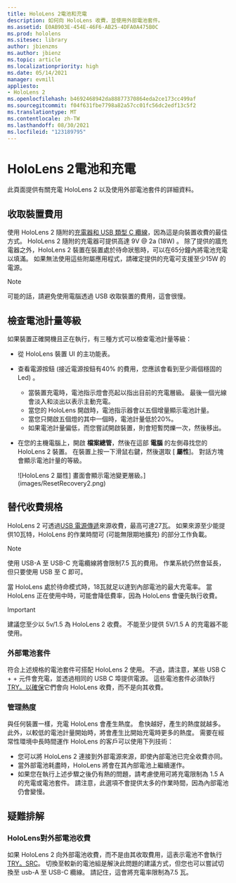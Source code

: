 ```yaml
---
title: HoloLens 2電池和充電
description: 如何向 HoloLens 收費，並使用外部電池套件。
ms.assetid: E0AB903E-454E-46F6-AB25-4DFA0A475B0C
ms.prod: hololens
ms.sitesec: library
author: jbienzms
ms.author: jbienz
ms.topic: article
ms.localizationpriority: high
ms.date: 05/14/2021
manager: evmill
appliesto:
- HoloLens 2
ms.openlocfilehash: b4692468942da88877370864eda2ce173cc499af
ms.sourcegitcommit: f04f631fbe7798a82a57cc01fc56dc2edf13c5f2
ms.translationtype: MT
ms.contentlocale: zh-TW
ms.lasthandoff: 08/30/2021
ms.locfileid: "123189795"
---
```

# <a name="hololens-2-battery-and-charging"></a>HoloLens 2電池和充電

此頁面提供有關充電 HoloLens 2 以及使用外部電池套件的詳細資料。

## <a name="charging-the-device"></a>收取裝置費用

使用 HoloLens 2 隨附的[充電器和 USB 類型 C 纜線](https://www.microsoft.com/en-us/p/microsoft-hololens-2-usb-c-charger-cable/8vj21f2z8pk5?rtc=1)，因為這是向裝置收費的最佳方式。 HoloLens 2 隨附的充電器可提供高達 9V @ 2a (18W) 。 除了提供的牆充電器之外，HoloLens 2 裝置在裝置處於待命狀態時，可以在65分鐘內將電池充電以填滿。 如果無法使用這些附屬應用程式，請確定提供的充電可支援至少15W 的電源。

> [!NOTE]
> 可能的話，請避免使用電腦透過 USB 收取裝置的費用，這會很慢。

## <a name="checking-the-battery-charge-level"></a>檢查電池計量等級
如果裝置正確開機且正在執行，有三種方式可以檢查電池計量等級：

- 從 HoloLens 裝置 UI 的主功能表。
- 查看電源按鈕 (接近電源按鈕有40% 的費用，您應該會看到至少兩個穩固的 Led) 。
    - 當裝置充電時，電池指示燈會亮起以指出目前的充電層級。  最後一個光線會淡入和淡出以表示主動充電。
    - 當您的 HoloLens 開啟時，電池指示器會以五個增量顯示電池計量。
    - 當您只開啟五個燈的其中一個時，電池計量低於20%。
    - 如果電池計量偏低，而您嘗試開啟裝置，則會短暫閃爍一次，然後移出。
- 在您的主機電腦上，開啟 **檔案總管**，然後在這部 **電腦** 的左側尋找您的 HoloLens 2 裝置。 在裝置上按一下滑鼠右鍵，然後選取 [ **屬性**]。 對話方塊會顯示電池計量的等級。

   ![HoloLens 2 屬性] 畫面會顯示電池變更層級。](images/ResetRecovery2.png)

## <a name="alternative-charging-specifications"></a>替代收費規格

HoloLens 2 可透過[USB 電源傳遞](https://www.usb.org/usb-charger-pd)來源收費，最高可達27瓦。 如果來源至少能提供10瓦特，HoloLens 的作業時間可 (可能無限期地擴充) 的部分工作負載。 

> [!NOTE]
> 使用 USB-A 至 USB-C 充電纜線將會限制7.5 瓦的費用。 作業系統仍然會延長，但只要使用 USB 至 C 即可。

當 HoloLens 處於待命模式時，18瓦就足以達到內部電池的最大充電率。 當 HoloLens 正在使用中時，可能會降低費率，因為 HoloLens 會優先執行收費。

> [!IMPORTANT]
> 建議您至少以 5v/1.5 為 HoloLens 2 收費。 不能至少提供 5V/1.5 A 的充電器不能使用。 

### <a name="external-battery-packs"></a>外部電池套件

符合上述規格的電池套件可搭配 HoloLens 2 使用。 不過，請注意，某些 USB C + + 元件會充電，並透過相同的 USB C 埠提供電源。 這些電池套件必須執行[TRY。以確保](https://usb.org/document-library/usb-type-cr-cable-and-connector-specification-revision-20)它們會向 HoloLens 收費，而不是向其收費。 

### <a name="managing-heat"></a>管理熱度

與任何裝置一樣，充電 HoloLens 會產生熱度。 愈快越好，產生的熱度就越多。 此外，以較低的電池計量開始時，將會產生比開始充電時更多的熱度。 需要在經常性環境中長時間運作 HoloLens 的客戶可以使用下列技術：

- 您可以將 HoloLens 2 連接到外部電源來源，即使內部電池已完全收費亦同。
- 當外部電池耗盡時，HoloLens 將會在其內部電池上繼續運作。    
- 如果您在執行上述步驟之後仍有熱的問題，請考慮使用可將充電限制為 1.5 A 的充電或電池套件。 請注意，此選項不會提供太多的作業時間，因為內部電池仍會變慢。

## <a name="troubleshooting"></a>疑難排解


### <a name="hololens-charges-external-battery"></a>HoloLens對外部電池收費
如果 HoloLens 2 向外部電池收費，而不是由其收取費用，這表示電池不會執行[TRY。SRC](https://usb.org/document-library/usb-type-cr-cable-and-connector-specification-revision-20)。 切換至較新的電池組是解決此問題的建議方式，但您也可以嘗試切換至 usb-A 至 USB-C 纜線。 請記住，這會將充電率限制為7.5 瓦。
